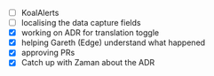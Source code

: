 * [ ] KoalAlerts
* [ ] localising the data capture fields
* [x] working on ADR for translation toggle
* [x] helping Gareth (Edge) understand what happened
* [x] approving PRs
* [x] Catch up with Zaman about the ADR
